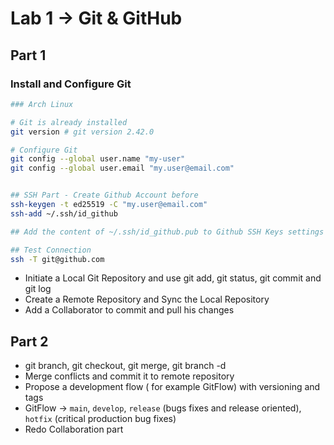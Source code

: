 # Lab 1 → Git & GitHub

## Part 1

### Install and Configure Git
```sh
### Arch Linux

# Git is already installed
git version # git version 2.42.0

# Configure Git
git config --global user.name "my-user"
git config --global user.email "my.user@email.com"


## SSH Part - Create Github Account before
ssh-keygen -t ed25519 -C "my.user@email.com"
ssh-add ~/.ssh/id_github

## Add the content of ~/.ssh/id_github.pub to Github SSH Keys settings

## Test Connection
ssh -T git@github.com
```

- Initiate a Local Git Repository and use git add, git status, git commit and git log
- Create a Remote Repository and Sync the Local Repository
- Add a Collaborator to commit and pull his changes

## Part 2

- git branch, git checkout, git merge, git branch -d
- Merge conflicts and commit it to remote repository
- Propose a development flow ( for example GitFlow) with versioning and tags
- GitFlow → `main`, `develop`, `release` (bugs fixes and release oriented), `hotfix` (critical production bug fixes)
- Redo Collaboration part